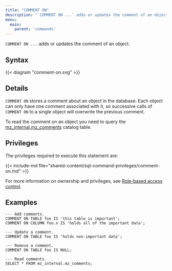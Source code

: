 ```yaml
---
title: "COMMENT ON"
description: "`COMMENT ON ...` adds or updates the comment of an object."
menu:
  main:
    parent: 'commands'
---
```


`COMMENT ON ...` adds or updates the comment of an object.

## Syntax

{{< diagram "comment-on.svg" >}}

## Details

`COMMENT ON` stores a comment about an object in the database. Each object can only have one
comment associated with it, so successive calls of `COMMENT ON` to a single object will overwrite
the previous comment.

To read the comment on an object you need to query the [mz_internal.mz_comments](/sql/system-catalog/mz_internal/#mz_comments)
catalog table.

## Privileges

The privileges required to execute this statement are:

{{< include-md file="shared-content/sql-command-privileges/comment-on.md" >}}

For more information on ownership and privileges, see [Role-based access
control](/security/).

## Examples

```mzsql
--- Add comments.
COMMENT ON TABLE foo IS 'this table is important';
COMMENT ON COLUMN foo.x IS 'holds all of the important data';

--- Update a comment.
COMMENT ON TABLE foo IS 'holds non-important data';

--- Remove a comment.
COMMENT ON TABLE foo IS NULL;

--- Read comments.
SELECT * FROM mz_internal.mz_comments;
```
